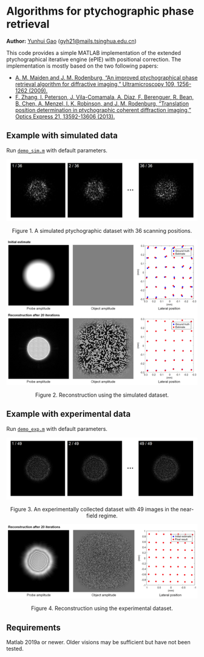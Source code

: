 # Algorithms for ptychographic phase retrieval
**Author:** [Yunhui Gao](https://github.com/Yunhui-Gao) (gyh21@mails.tsinghua.edu.cn)

This code provides a simple MATLAB implementation of the extended ptychographical iterative engine (ePIE) with positional correction. The implementation is mostly based on the two following papers:

- [A. M. Maiden and J. M. Rodenburg, “An improved ptychographical phase retrieval algorithm for diffractive imaging,” Ultramicroscopy 109, 1256-1262 (2009).](https://doi.org/10.1016/j.ultramic.2009.05.012)
- [F. Zhang, I. Peterson, J. Vila-Comamala, A. Diaz, F. Berenguer, R. Bean, B. Chen, A. Menzel, I. K. Robinson, and J. M. Rodenburg, “Translation position determination in ptychographic coherent diffraction imaging,” Optics Express 21, 13592-13606 (2013).](https://doi.org/10.1364/OE.21.013592)


## Example with simulated data

Run [`demo_sim.m`](https://github.com/Yunhui-Gao/ptychographic-phase-retrieval/blob/master/main/demo_sim.m) with default parameters.

<p align="center">
<img src="imgs/fig1.png">
</p>

<p align="center">Figure 1. A simulated ptychographic dataset with 36 scanning positions.</p>

<p align="center">
<img src="imgs/fig2.png">
</p>

<p align="center">Figure 2. Reconstruction using the simulated dataset.</p>

## Example with experimental data

Run [`demo_exp.m`](https://github.com/Yunhui-Gao/ptychographic-phase-retrieval/blob/master/main/demo_exp.m) with default parameters.

<p align="center">
<img src="imgs/fig3.png">
</p>

<p align="center">Figure 3. An experimentally collected dataset with 49 images in the near-field regime.</p>

<p align="center">
<img src="imgs/fig4.png">
</p>

<p align="center">Figure 4. Reconstruction using the experimental dataset.</p>

## Requirements
Matlab 2019a or newer. Older visions may be sufficient but have not been tested.
